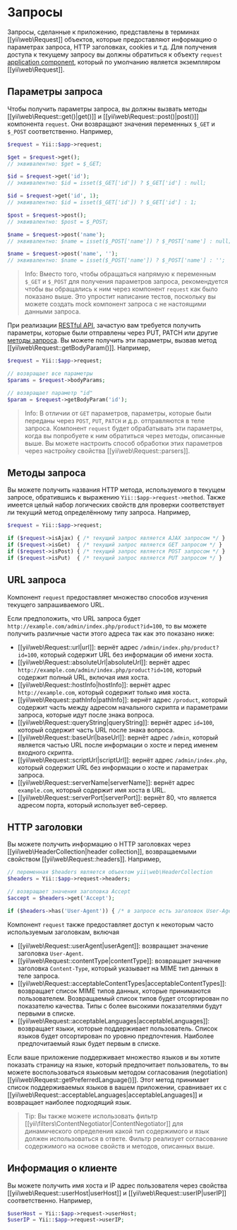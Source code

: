 Запросы
========

Запросы, сделанные к приложению, представлены в терминах [[yii\web\Request]] объектов, которые предоставляют информацию о параметрах запроса, HTTP заголовках, cookies и т.д. Для получения доступа к текущему запросу вы должны обратиться к объекту `request` [application component](structure-application-components.md), который по умолчанию является экземпляром [[yii\web\Request]].


## Параметры запроса <span id="request-parameters"></span>

Чтобы получить параметры запроса, вы должны вызвать методы [[yii\web\Request::get()|get()]] и [[yii\web\Request::post()|post()]] компонента `request`. Они возвращают значения переменных `$_GET` и `$_POST` соответственно. Например,

```php
$request = Yii::$app->request;

$get = $request->get(); 
// эквивалентно: $get = $_GET;

$id = $request->get('id');   
// эквивалентно: $id = isset($_GET['id']) ? $_GET['id'] : null;

$id = $request->get('id', 1);   
// эквивалентно: $id = isset($_GET['id']) ? $_GET['id'] : 1;

$post = $request->post(); 
// эквивалентно: $post = $_POST;

$name = $request->post('name');   
// эквивалентно: $name = isset($_POST['name']) ? $_POST['name'] : null;

$name = $request->post('name', '');   
// эквивалентно: $name = isset($_POST['name']) ? $_POST['name'] : '';
```

> Info: Вместо того, чтобы обращаться напрямую к переменным `$_GET` и `$_POST` для получения параметров запроса, рекомендуется
  чтобы вы обращались к ним через компонент `request` как было показано выше. Это упростит написание тестов, поскольку вы можете создать mock компонент запроса с не настоящими данными запроса.

При реализации [RESTful API](rest-quick-start.md), зачастую вам требуется получить параметры, которые были отправлены через PUT, PATCH или другие [методы запроса](#request-methods). Вы можете получить эти параметры, вызвав метод [[yii\web\Request::getBodyParam()]]. Например,

```php
$request = Yii::$app->request;

// возвращает все параметры
$params = $request->bodyParams;

// возвращает параметр "id"
$param = $request->getBodyParam('id');
```

> Info: В отличии от `GET` параметров, параметры, которые были переданы через `POST`, `PUT`, `PATCH` и д.р. отправляются в теле запроса.
  Компонент `request` будет обрабатывать эти параметры, когда вы попробуете к ним обратиться через методы, описанные выше.
  Вы можете настроить способ обработки этих параметров через настройку свойства [[yii\web\Request::parsers]].
  

## Методы запроса <span id="request-methods"></span>

Вы можете получить названия HTTP метода, используемого в текущем запросе, обратившись к выражению  `Yii::$app->request->method`.
Также имеется целый набор логических свойств для проверки соответствует ли текущий метод определённому типу запроса.
Например,

```php
$request = Yii::$app->request;

if ($request->isAjax) { /* текущий запрос является AJAX запросом */ }
if ($request->isGet)  { /* текущий запрос является GET запросом */ }
if ($request->isPost) { /* текущий запрос является POST запросом */ }
if ($request->isPut)  { /* текущий запрос является PUT запросом */ }
```

## URL запроса <span id="request-urls"></span>

Компонент `request` предоставляет множество способов изучения текущего запрашиваемого URL. 

Если предположить, что URL запроса будет `http://example.com/admin/index.php/product?id=100`, то вы можете получить различные части этого адреса так как это показано ниже:

* [[yii\web\Request::url|url]]: вернёт адрес `/admin/index.php/product?id=100`, который содержит URL без информации об имени хоста. 
* [[yii\web\Request::absoluteUrl|absoluteUrl]]: вернёт адрес `http://example.com/admin/index.php/product?id=100`,
  который содержит полный URL, включая имя хоста.
* [[yii\web\Request::hostInfo|hostInfo]]: вернёт адрес `http://example.com`, который содержит только имя хоста.
* [[yii\web\Request::pathInfo|pathInfo]]: вернёт адрес `/product`, который содержит часть между адресом начального скрипта и параметрами запроса, которые идут после знака вопроса.
* [[yii\web\Request::queryString|queryString]]: вернёт адрес `id=100`, который содержит часть URL после знака вопроса. 
* [[yii\web\Request::baseUrl|baseUrl]]: вернёт адрес `/admin`, который является частью URL после информации о хосте и перед именем входного скрипта.
* [[yii\web\Request::scriptUrl|scriptUrl]]: вернёт адрес `/admin/index.php`, который содержит URL без информации о хосте и параметрах запроса.
* [[yii\web\Request::serverName|serverName]]: вернёт адрес `example.com`, который содержит имя хоста в URL.
* [[yii\web\Request::serverPort|serverPort]]: вернёт 80, что является адресом порта, который использует веб-сервер.


## HTTP заголовки <span id="http-headers"></span> 

Вы можете получить информацию о HTTP заголовках через [[yii\web\HeaderCollection|header collection]], возвращаемыми свойством [[yii\web\Request::headers]]. Например,

```php
// переменная $headers является объектом yii\web\HeaderCollection 
$headers = Yii::$app->request->headers;

// возвращает значения заголовка Accept
$accept = $headers->get('Accept');

if ($headers->has('User-Agent')) { /* в запросе есть заголовок User-Agent */ }
```

Компонент `request` также предоставляет доступ к некоторым часто используемым заголовкам, включая

* [[yii\web\Request::userAgent|userAgent]]: возвращает значение заголовка `User-Agent`.
* [[yii\web\Request::contentType|contentType]]: возвращает значение заголовка `Content-Type`, который указывает на MIME тип данных в теле запроса.
* [[yii\web\Request::acceptableContentTypes|acceptableContentTypes]]: возвращает список MIME типов данных, которые принимаются пользователем.
  Возвращаемый список типов будет отсортирован по показателю качества. Типы с более высокими показателями будут первыми в списке.
* [[yii\web\Request::acceptableLanguages|acceptableLanguages]]: возвращает языки, которые поддерживает пользователь.
  Список языков будет отсортирован по уровню предпочтения. Наиболее предпочитаемый язык будет первым в списке.

Если ваше приложение поддерживает множество языков и вы хотите показать страницу на языке, который предпочитает пользователь, 
то вы можете воспользоваться языковым методом согласования (negotiation) [[yii\web\Request::getPreferredLanguage()]].
Этот метод принимает список поддерживаемых языков в вашем приложении, сравнивает их с [[yii\web\Request::acceptableLanguages|acceptableLanguages]] 
и возвращает наиболее подходящий язык.

> Tip: Вы также можете использовать фильтр [[yii\filters\ContentNegotiator|ContentNegotiator]] для динамического определения
  какой тип содержимого и язык должен использоваться в ответе. Фильтр реализует согласование содержимого на основе свойств и методов, описанных выше.


## Информация о клиенте <span id="client-information"></span>

Вы можете получить имя хоста и IP адрес пользователя через свойства [[yii\web\Request::userHost|userHost]]
и [[yii\web\Request::userIP|userIP]] соответственно. Например,

```php
$userHost = Yii::$app->request->userHost;
$userIP = Yii::$app->request->userIP;
```

